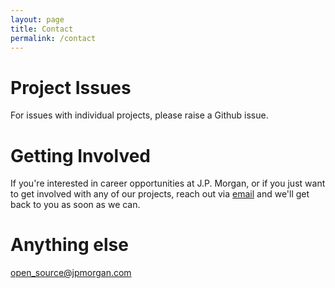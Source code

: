 ```yaml
---
layout: page
title: Contact
permalink: /contact
---
```


# Project Issues
For issues with individual projects, please raise a Github issue.

# Getting Involved
If you're interested in career opportunities at J.P. Morgan, or if you just want to get involved with any of our projects, reach out via [email](mailto:open_source@jpmorgan.com) and we'll get back to you as soon as we can.

# Anything else
[open_source@jpmorgan.com](mailto:open_source@jpmorgan.com)